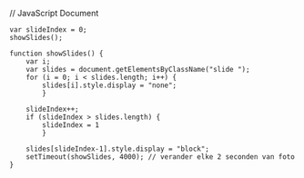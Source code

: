 // JavaScript Document


	var slideIndex = 0;
	showSlides();

	function showSlides() {
		var i;
		var slides = document.getElementsByClassName("slide	");
		for (i = 0; i < slides.length; i++) {
			slides[i].style.display = "none";
			}
	
		slideIndex++;
		if (slideIndex > slides.length) {
			slideIndex = 1
			}
	
		slides[slideIndex-1].style.display = "block";
		setTimeout(showSlides, 4000); // verander elke 2 seconden van foto
	}
